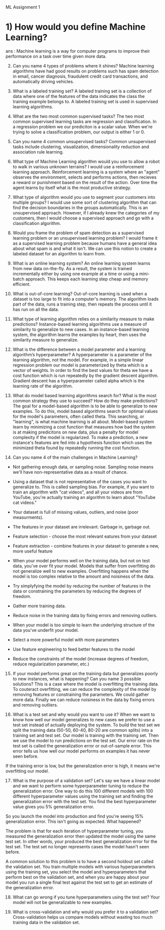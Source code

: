 ML Assignment 1

# 1) How would you define Machine Learning?				
ans : Machine learning is a way for computer programs to improve their performance on a task over time given more data.

2) Can you name 4 types of problems where it shines?
Machine learning algorithms have had good results on problems such has spam detection in email, cancer diagnosis, fraudulent credit card transactions, and automatically driving vehicles.

3) What is a labeled training set?
A labeled training set is a collection of data where one of the features of the data indicates the class the training example belongs to. A labeled training set is used in supervised learning algorithms.

4) What are the two most common supervised tasks?
The two most common supervised learning tasks are regression and classification. In a regression problem we our prediciton is a scalar value. When we're trying to solve a classification problem, our output is either 1 or 0.

5) Can you name 4 common unsupervised tasks?
Common unsupervised tasks include clustering, visualization, dimensionality reduction and association rule learning.

6) What type of Machine Learning algorithm would you use to allow a robot to walk in various unknown terrains?
I would use a reinforcement learning approach. Reinforcement learning is a system where an "agent" observes the environment, selects and performs actions, then recieves a reward or punishment based on the result of the action. Over time the agent learns by itself what is the most productive strategy.

7) What type of algorithm would you use to segment your customers into multiple groups?
I would use some sort of clustering algorithm that can find the decision boundaries in the groups automatically. This is an unsupervised approach. However, if I already knew the categories of my customers, then I would choose a supervised approach and go with a classification algorithm.

8) Would you frame the problem of spam detection as a supervised learning problem or an unsupervised learning problem?
I would frame it as a supervised learning problem because humans have a general idea about what spam is and what it isn't. We can use this notion to create a labeled dataset for an algorithm to learn from.

9) What is an online learning system?
An online learning system learns from new data on-the-fly. As a result, the system is trained incrementally either by using one example at a time or using a mini-batch approach. This keeps each learning step cheap and memory efficient.

10) What is out-of-core learning?
Out-of-core learning is used when a dataset is too large to fit into a computer's memory. The algorithm loads part of the data, runs a training step, then repeats the process until it has run on all the data.

11) What type of learning algorithm relies on a similarity measure to make predictions?
Instance-based learning algorithms use a measure of similarity to generalize to new cases. In an instance-based learning system, the algorithm learns the examples by heart, then uses the similarity measure to generalize.

12) What is the difference between a model parameter and a learning algorithm’s hyperparameter?
A hyperparameter is a parameter of the learning algorithm, not the model. For example, in a simple linear regression problem our model is parameterized by theta which is a vector of weights. In order to find the best values for theta we have a cost function which is run repeatedly by the gradient descent algorithm. Gradient descent has a hyperparameter called alpha which is the learning rate of the algorithm.

13) What do model based learning algorithms search for? What is the most common strategy they use to succeed? How do they make predictions?
The goal for a model-based algorithm is to be able to generalize to new examples. To do this, model based algorithms search for optimal values for the model's parameters, often called theta. This searching, or "learning", is what machine learning is all about. Model-based system learn by minimizing a cost function that measures how bad the system is at making predicitons on new data, plus a penalty for model complexity if the model is regularized. To make a prediction, a new instance's features are fed into a hypothesis function which uses the minimized theta found by repeatedly running the cost function.

14) Can you name 4 of the main challenges in Machine Learning?
- Not gathering enough data, or sampling noise. Sampling noise means we'll have non-representative data as a result of chance.

- Using a dataset that is not representative of the cases you want to generalize to. This is called sampling bias. For example, if you want to train an algorithm with "cat videos", and all your videos are from YouTube, you're actually training an algorithm to learn about "YouTube cat videos."

- Your dataset is full of missing values, outliers, and noise (poor measurments).

- The features in your dataset are irrelevant. Garbage in, garbage out.

 - Feature selection - choose the most relevant  eatures from your dataset
 - Feature extraction - combine features in your dataset to generate a new, more useful feature
- When your model performs well on the training data, but not on test data, you've over fit your model. Models that suffer from overfitting do not generalize well to new examples. Overfitting happens when the model is too complex relative to the amount and noisiness of the data.

 - Try simplyfying the model by reducing the number of features in the data or constraining the parameters by reducing the degrees of freedom.
 - Gather more training data.
 - Reduce noise in the training data by fixing errors and removing outliers.
- When your model is too simple to learn the underlying structure of the data you've underfit your model.

 - Select a more powerful model with more parameters
 - Use feature engineering to feed better features to the model
 - Reduce the constraints of the model (increase degrees of freedom, reduce regularization parameter, etc.)
 
15) If your model performs great on the training data but generalizes poorly to new instances, what is happening? Can you name 3 possible solutions?
This is a case where the model is overfitting the training data. To couteract overfitting, we can reduce the complexity of the model by removing features or constraining the parameters. We could gather more data. Finally we can reduce noisiness in the data by fixing errors and removing outliers.

16) What is a test set and why would you want to use it?
When we want to know how well our model generalizes to new cases we prefer to use a test set instead of actually deploying the system. To build the test set we split the training data (50-50, 60-40, 80-20 are common splits) into a training set and test set. Our model is training with the training set. Then we use the model to run predictions on the test set. Our error rate on the test set is called the generalization error or out-of-sample error. This error tells us how well our model performs on examples it has never seen before.

If the training error is low, but the generalization error is high, it means we're overfitting our model.

17) What is the purpose of a validation set?
Let's say we have a linear model and we want to perform some hyperparameter tuning to reduce the generalization error. One way to do this 100 different models with 100 different hyperparameter values using the training set and finding the generalization error with the test set. You find the best hyperparameter value gives you 5% generalization error.

So you launch the model into production and find you're seeing 15% generalization error. This isn't going as expected. What happened?

The problem is that for each iteration of hyperparameter tuning, you measured the generalization error then updated the model using the same test set. In other words, your produced the best generalization error for the test set. The test set no longer represents cases the model hasn't seen before.

A common solution to this problem is to have a second holdout set called the validation set. You train multiple models with various hyperparameters using the training set, you select the model and hyperparameters that perform best on the validation set, and when you are happy about your model you run a single final test against the test set to get an estimate of the generalization error.

18) What can go wrong if you tune hyperparameters using the test set?
Your model will not be generalizable to new examples.

19) What is cross-validation and why would you prefer it to a validation set?
Cross-validation helps us compare models without wasting too much training data in the validation set.

